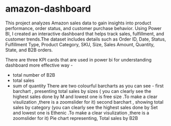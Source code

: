 # amazon-dashboard
This project analyzes Amazon sales data to gain insights into product performance, order status, and customer purchase behavior. Using Power BI, I created an interactive dashboard that helps track sales, fulfillment, and customer trends.The dataset includes details such as Order ID, Date, Status, Fulfillment Type, Product Category, SKU, Size, Sales Amount, Quantity, State, and B2B orders.

There are three KPI cards that are used in power bi for understanding dashboard more effective way -
* total number of B2B
* total sales
* sum of quantity
There are two colourful barcharts as you can see -
  first barchart , presenting total sales by sizes ( you can clearly see the highest sales done by M and lowest one is free size .To make a clear visulization ,there is a zoomslider for it) 
  second barchart , showing total sales by category (you can clearly see the highest sales done by Set and lowest one is Ethenic .To make a clear visulization ,there is a zoomslider for it)
Pie chart representing, Total sales by B2B
